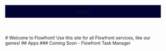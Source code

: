 <header style="padding:12px;background-color:333;"><a href="./login.html">Log In</a></header>
# Welcome to Flowfront!
Use this site for all Flowfront services, like our games!
## Apps
### Coming Soon
- Flowfront Task Manager